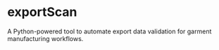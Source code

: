 # exportScan
A Python-powered tool to automate export data validation for garment manufacturing workflows.
